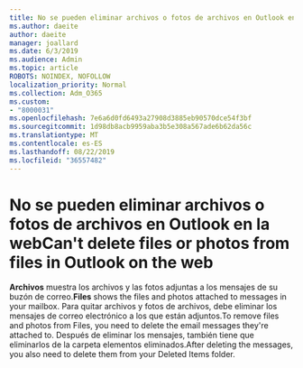```yaml
---
title: No se pueden eliminar archivos o fotos de archivos en Outlook en la web
ms.author: daeite
author: daeite
manager: joallard
ms.date: 6/3/2019
ms.audience: Admin
ms.topic: article
ROBOTS: NOINDEX, NOFOLLOW
localization_priority: Normal
ms.collection: Adm_O365
ms.custom:
- "8000031"
ms.openlocfilehash: 7e6a6d0fd6493a27908d3885eb90570dce54f3bf
ms.sourcegitcommit: 1d98db8acb9959aba3b5e308a567ade6b62da56c
ms.translationtype: MT
ms.contentlocale: es-ES
ms.lasthandoff: 08/22/2019
ms.locfileid: "36557482"
---
```

# <a name="cant-delete-files-or-photos-from-files-in-outlook-on-the-web"></a><span data-ttu-id="c381b-102">No se pueden eliminar archivos o fotos de archivos en Outlook en la web</span><span class="sxs-lookup"><span data-stu-id="c381b-102">Can't delete files or photos from files in Outlook on the web</span></span>

<span data-ttu-id="c381b-103">**Archivos** muestra los archivos y las fotos adjuntas a los mensajes de su buzón de correo.</span><span class="sxs-lookup"><span data-stu-id="c381b-103">**Files** shows the files and photos attached to messages in your mailbox.</span></span> <span data-ttu-id="c381b-104">Para quitar archivos y fotos de archivos, debe eliminar los mensajes de correo electrónico a los que están adjuntos.</span><span class="sxs-lookup"><span data-stu-id="c381b-104">To remove files and photos from Files, you need to delete the email messages they're attached to.</span></span> <span data-ttu-id="c381b-105">Después de eliminar los mensajes, también tiene que eliminarlos de la carpeta elementos eliminados.</span><span class="sxs-lookup"><span data-stu-id="c381b-105">After deleting the messages, you also need to delete them from your Deleted Items folder.</span></span>